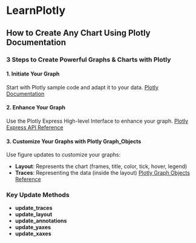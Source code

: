 # LearnPlotly

## How to Create Any Chart Using Plotly Documentation

### 3 Steps to Create Powerful Graphs & Charts with Plotly

#### 1. Initiate Your Graph
Start with Plotly sample code and adapt it to your data.
[Plotly Documentation](https://plotly.com/python/)

#### 2. Enhance Your Graph
Use the Plotly Express High-level Interface to enhance your graph.
[Plotly Express API Reference](https://plotly.com/python-api-reference/plotly.express.html)

#### 3. Customize Your Graphs with Plotly Graph_Objects
Use figure updates to customize your graphs:
- **Layout**: Represents the chart (frames, title, color, tick, hover, legend)
- **Traces**: Representing the data (inside the layout)
[Plotly Graph Objects Reference](https://plotly.com/python/reference/index/)

### Key Update Methods
- **update_traces**
- **update_layout**
- **update_annotations**
- **update_yaxes**
- **update_xaxes**
